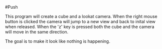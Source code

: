 #Push

This program will create a cube and a lookat camera. When the right mouse button is 
clicked the camera will jump  to a new view and back to inital view when released.
When the 'z' key is pressed both the cube and the camera will move in the same direction.

The goal is to make it look like nothing is happening.